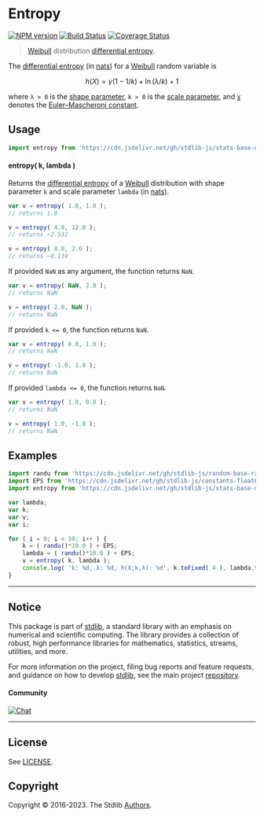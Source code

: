 <!--

@license Apache-2.0

Copyright (c) 2018 The Stdlib Authors.

Licensed under the Apache License, Version 2.0 (the "License");
you may not use this file except in compliance with the License.
You may obtain a copy of the License at

   http://www.apache.org/licenses/LICENSE-2.0

Unless required by applicable law or agreed to in writing, software
distributed under the License is distributed on an "AS IS" BASIS,
WITHOUT WARRANTIES OR CONDITIONS OF ANY KIND, either express or implied.
See the License for the specific language governing permissions and
limitations under the License.

-->

# Entropy

[![NPM version][npm-image]][npm-url] [![Build Status][test-image]][test-url] [![Coverage Status][coverage-image]][coverage-url] <!-- [![dependencies][dependencies-image]][dependencies-url] -->

> [Weibull][weibull-distribution] distribution [differential entropy][entropy].

<!-- Section to include introductory text. Make sure to keep an empty line after the intro `section` element and another before the `/section` close. -->

<section class="intro">

The [differential entropy][entropy] (in [nats][nats]) for a [Weibull][weibull-distribution] random variable is

<!-- <equation class="equation" label="eq:weibull_entropy" align="center" raw="h\left( X \right) = \gamma(1-1/k)+\ln(\lambda/k)+1" alt="Differential entropy for a Weibull distribution."> -->

```math
h\left( X \right) = \gamma(1-1/k)+\ln(\lambda/k)+1
```

<!-- <div class="equation" align="center" data-raw-text="h\left( X \right) = \gamma(1-1/k)+\ln(\lambda/k)+1" data-equation="eq:weibull_entropy">
    <img src="https://cdn.jsdelivr.net/gh/stdlib-js/stdlib@51534079fef45e990850102147e8945fb023d1d0/lib/node_modules/@stdlib/stats/base/dists/weibull/entropy/docs/img/equation_weibull_entropy.svg" alt="Differential entropy for a Weibull distribution.">
    <br>
</div> -->

<!-- </equation> -->

where `λ > 0` is the [shape parameter][shape], `k > 0` is the [scale parameter][scale], and `Ɣ` denotes the [Euler–Mascheroni constant][euler-mascheroni].

</section>

<!-- /.intro -->

<!-- Package usage documentation. -->



<section class="usage">

## Usage

```javascript
import entropy from 'https://cdn.jsdelivr.net/gh/stdlib-js/stats-base-dists-weibull-entropy@deno/mod.js';
```

#### entropy( k, lambda )

Returns the [differential entropy][entropy] of a [Weibull][weibull-distribution] distribution with shape parameter `k` and scale parameter `lambda` (in [nats][nats]).

```javascript
var v = entropy( 1.0, 1.0 );
// returns 1.0

v = entropy( 4.0, 12.0 );
// returns ~2.532

v = entropy( 8.0, 2.0 );
// returns ~0.119
```

If provided `NaN` as any argument, the function returns `NaN`.

```javascript
var v = entropy( NaN, 2.0 );
// returns NaN

v = entropy( 2.0, NaN );
// returns NaN
```

If provided `k <= 0`, the function returns `NaN`.

```javascript
var v = entropy( 0.0, 1.0 );
// returns NaN

v = entropy( -1.0, 1.0 );
// returns NaN
```

If provided `lambda <= 0`, the function returns `NaN`.

```javascript
var v = entropy( 1.0, 0.0 );
// returns NaN

v = entropy( 1.0, -1.0 );
// returns NaN
```

</section>

<!-- /.usage -->

<!-- Package usage notes. Make sure to keep an empty line after the `section` element and another before the `/section` close. -->

<section class="notes">

</section>

<!-- /.notes -->

<!-- Package usage examples. -->

<section class="examples">

## Examples

<!-- eslint no-undef: "error" -->

```javascript
import randu from 'https://cdn.jsdelivr.net/gh/stdlib-js/random-base-randu@deno/mod.js';
import EPS from 'https://cdn.jsdelivr.net/gh/stdlib-js/constants-float64-eps@deno/mod.js';
import entropy from 'https://cdn.jsdelivr.net/gh/stdlib-js/stats-base-dists-weibull-entropy@deno/mod.js';

var lambda;
var k;
var v;
var i;

for ( i = 0; i < 10; i++ ) {
    k = ( randu()*10.0 ) + EPS;
    lambda = ( randu()*10.0 ) + EPS;
    v = entropy( k, lambda );
    console.log( 'k: %d, λ: %d, h(X;k,λ): %d', k.toFixed( 4 ), lambda.toFixed( 4 ), v.toFixed( 4 ) );
}
```

</section>

<!-- /.examples -->

<!-- Section to include cited references. If references are included, add a horizontal rule *before* the section. Make sure to keep an empty line after the `section` element and another before the `/section` close. -->

<section class="references">

</section>

<!-- /.references -->

<!-- Section for related `stdlib` packages. Do not manually edit this section, as it is automatically populated. -->

<section class="related">

</section>

<!-- /.related -->

<!-- Section for all links. Make sure to keep an empty line after the `section` element and another before the `/section` close. -->


<section class="main-repo" >

* * *

## Notice

This package is part of [stdlib][stdlib], a standard library with an emphasis on numerical and scientific computing. The library provides a collection of robust, high performance libraries for mathematics, statistics, streams, utilities, and more.

For more information on the project, filing bug reports and feature requests, and guidance on how to develop [stdlib][stdlib], see the main project [repository][stdlib].

#### Community

[![Chat][chat-image]][chat-url]

---

## License

See [LICENSE][stdlib-license].


## Copyright

Copyright &copy; 2016-2023. The Stdlib [Authors][stdlib-authors].

</section>

<!-- /.stdlib -->

<!-- Section for all links. Make sure to keep an empty line after the `section` element and another before the `/section` close. -->

<section class="links">

[npm-image]: http://img.shields.io/npm/v/@stdlib/stats-base-dists-weibull-entropy.svg
[npm-url]: https://npmjs.org/package/@stdlib/stats-base-dists-weibull-entropy

[test-image]: https://github.com/stdlib-js/stats-base-dists-weibull-entropy/actions/workflows/test.yml/badge.svg?branch=main
[test-url]: https://github.com/stdlib-js/stats-base-dists-weibull-entropy/actions/workflows/test.yml?query=branch:main

[coverage-image]: https://img.shields.io/codecov/c/github/stdlib-js/stats-base-dists-weibull-entropy/main.svg
[coverage-url]: https://codecov.io/github/stdlib-js/stats-base-dists-weibull-entropy?branch=main

<!--

[dependencies-image]: https://img.shields.io/david/stdlib-js/stats-base-dists-weibull-entropy.svg
[dependencies-url]: https://david-dm.org/stdlib-js/stats-base-dists-weibull-entropy/main

-->

[chat-image]: https://img.shields.io/gitter/room/stdlib-js/stdlib.svg
[chat-url]: https://app.gitter.im/#/room/#stdlib-js_stdlib:gitter.im

[stdlib]: https://github.com/stdlib-js/stdlib

[stdlib-authors]: https://github.com/stdlib-js/stdlib/graphs/contributors

[umd]: https://github.com/umdjs/umd
[es-module]: https://developer.mozilla.org/en-US/docs/Web/JavaScript/Guide/Modules

[deno-url]: https://github.com/stdlib-js/stats-base-dists-weibull-entropy/tree/deno
[umd-url]: https://github.com/stdlib-js/stats-base-dists-weibull-entropy/tree/umd
[esm-url]: https://github.com/stdlib-js/stats-base-dists-weibull-entropy/tree/esm
[branches-url]: https://github.com/stdlib-js/stats-base-dists-weibull-entropy/blob/main/branches.md

[stdlib-license]: https://raw.githubusercontent.com/stdlib-js/stats-base-dists-weibull-entropy/main/LICENSE

[weibull-distribution]: https://en.wikipedia.org/wiki/Weibull_distribution

[entropy]: https://en.wikipedia.org/wiki/Entropy_%28information_theory%29

[euler-mascheroni]: https://en.wikipedia.org/wiki/Euler%E2%80%93Mascheroni_constant

[nats]: https://en.wikipedia.org/wiki/Nat_%28unit%29

[shape]: https://en.wikipedia.org/wiki/Shape_parameter

[scale]: https://en.wikipedia.org/wiki/Scale_parameter

</section>

<!-- /.links -->
